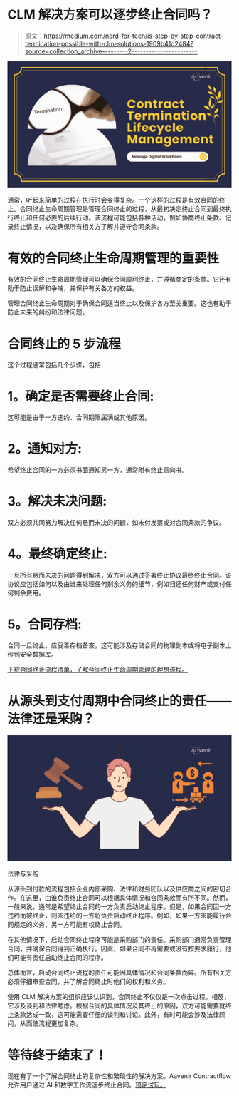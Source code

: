 # CLM 解决方案可以逐步终止合同吗？

> 原文：<https://medium.com/nerd-for-tech/is-step-by-step-contract-termination-possible-with-clm-solutions-1909b41d2484?source=collection_archive---------2----------------------->

![](img/006733cc3a4c70498ea8498e30e72ca5.png)

通常，听起来简单的过程在执行时会变得复杂。一个这样的过程是有效合同的终止。合同终止生命周期管理是管理合同终止的过程，从最初决定终止合同到最终执行终止和任何必要的后续行动。该流程可能包括各种活动，例如协商终止条款、记录终止情况，以及确保所有相关方了解并遵守合同条款。

# **有效的合同终止生命周期管理的重要性**

有效的合同终止生命周期管理可以确保合同顺利终止，并遵循商定的条款。它还有助于防止误解和争端，并保护有关各方的权益。

管理合同终止生命周期对于确保合同适当终止以及保护各方至关重要。这也有助于防止未来的纠纷和法律问题。

# **合同终止的 5 步流程**

这个过程通常包括几个步骤，包括

# **1。确定是否需要终止合同:**

这可能是由于一方违约、合同期限届满或其他原因。

# **2。通知对方:**

希望终止合同的一方必须书面通知另一方，通常附有终止意向书。

# **3。解决未决问题:**

双方必须共同努力解决任何悬而未决的问题，如未付发票或对合同条款的争议。

# **4。最终确定终止:**

一旦所有悬而未决的问题得到解决，双方可以通过签署终止协议最终终止合同。该协议应包括如何以及由谁来处理任何剩余义务的细节，例如归还任何财产或支付任何剩余费用。

# **5。合同存档:**

合同一旦终止，应妥善存档备查。这可能涉及存储合同的物理副本或将电子副本上传到安全数据库。

[下载合同终止流程清单，了解合同终止生命周期管理的理想流程。](https://aavenir.com/resource/contract-termination-process-checklist/)

# **从源头到支付周期中合同终止的责任——法律还是采购？**

![](img/7c033ca12841b6f36129215907d7eb7f.png)

法律与采购

从源头到付款的流程包括企业内部采购、法律和财务团队以及供应商之间的密切合作。在这里，由谁负责终止合同可以根据具体情况和合同条款而有所不同。然而，一般来说，通常是希望终止合同的一方负责启动终止程序。但是，如果合同因一方违约而被终止，则未违约的一方将负责启动终止程序。例如，如果一方未能履行合同规定的义务，另一方可能有权终止合同。

在其他情况下，启动合同终止程序可能是采购部门的责任。采购部门通常负责管理合同，并确保合同得到正确执行。因此，如果合同不再需要或没有按要求履行，他们可能有责任启动终止合同的程序。

总体而言，启动合同终止流程的责任可能因具体情况和合同条款而异。所有相关方必须仔细审查合同，并了解合同终止时他们的权利和义务。

使用 CLM 解决方案的组织应该认识到，合同终止不仅仅是一次点击过程。相反，它涉及谈判和法律考虑。根据合同的具体情况及其终止的原因，双方可能需要就终止条款达成一致，这可能需要仔细的谈判和讨论。此外，有时可能会涉及法律顾问，从而使流程更加复杂。

# 等待终于结束了！

现在有了一个了解合同终止的复杂性和繁琐性的解决方案。Aavenir Contractflow 允许用户通过 AI 和数字工作流逐步终止合同。[预定试玩。](https://aavenir.com/demo/)